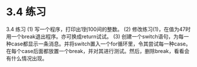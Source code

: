 # 3.4 练习

3.4 练习
(1) 写一个程序，打印出1到100间的整数。
(2) 修改练习(1)，在值为47时用一个break退出程序。亦可换成return试试。
(3) 创建一个switch语句，为每一种case都显示一条消息。并将switch置入一个for循环里，令其尝试每一种case。在每个case后面都放置一个break，并对其进行测试。然后，删除break，看看会有什么情况出现。